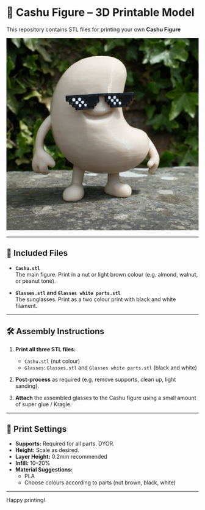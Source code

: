 # 🥜 Cashu Figure – 3D Printable Model

This repository contains STL files for printing your own **Cashu Figure**

![Cashu figure](image.jpg)

---

## 🧩 Included Files

- **`Cashu.stl`**  
  The main figure. Print in a nut or light brown colour (e.g. almond, walnut, or peanut tone).

- **`Glasses.stl` and `Glasses white parts.stl`**  
  The sunglasses. Print as a two colour print with black and white filament.

---

## 🛠️ Assembly Instructions

1. **Print all three STL files:**
   - `Cashu.stl` (nut colour)
   - `Glasses`: `Glasses.stl` and `Glasses white parts.stl` (black and white)

2. **Post-process** as required (e.g. remove supports, clean up, light sanding).

3. **Attach** the assembled glasses to the Cashu figure using a small amount of super glue / Kragle.

---

## 🧷 Print Settings

- **Supports:** Required for all parts. DYOR.
- **Height:** Scale as desired.
- **Layer Height:** 0.2mm recommended
- **Infill:** 10–20%
- **Material Suggestions:**
  - PLA
  - Choose colours according to parts (nut brown, black, white)

---

Happy printing!
